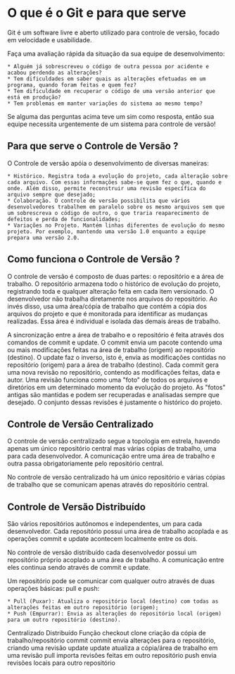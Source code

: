 # O que é o Git e para que serve

Git é um software livre e aberto utilizado para controle de versão, focado em velocidade e usabilidade.

Faça uma avaliação rápida da situação da sua equipe de desenvolvimento:

    * Alguém já sobrescreveu o código de outra pessoa por acidente e acabou perdendo as alterações?
    * Tem dificuldades em saber quais as alterações efetuadas em um programa, quando foram feitas e quem fez?
    * Tem dificuldade em recuperar o código de uma versão anterior que está em produção?
    * Tem problemas em manter variações do sistema ao mesmo tempo?

Se alguma das perguntas acima teve um sim como resposta, então sua equipe necessita urgentemente de um sistema para controle de versão!

## Para que serve o Controle de Versão ?

O Controle de versão apóia o desenvolvimento de diversas maneiras:

    * Histórico. Registra toda a evolução do projeto, cada alteração sobre cada arquivo. Com essas informações sabe-se quem fez o que, quando e onde. Além disso, permite reconstruir uma revisão específica do arquivo sempre que desejado;
    * Colaboração. O controle de versão possibilita que vários desenvolvedores trabalhem em paralelo sobre os mesmo arquivos sem que um sobrescreva o código de outro, o que traria reaparecimento de defeitos e perda de funcionalidades;
    * Variações no Projeto. Mantém linhas diferentes de evolução do mesmo projeto. Por exemplo, mantendo uma versão 1.0 enquanto a equipe prepara uma versão 2.0.

## Como funciona o Controle de Versão ?

O controle de versão é composto de duas partes: o repositório e a área de trabalho. O repositório armazena todo o histórico de evolução do projeto, registrando toda e qualquer alteração feita em cada item versionado.
O desenvolvedor não trabalha diretamente nos arquivos do repositório. Ao invés disso, usa uma área/cópia de trabalho que contém a cópia dos arquivos do projeto e que é monitorada para identificar as mudanças realizadas. Essa área é individual e isolada das demais áreas de trabalho.

A sincronização entre a área de trabalho e o repositório é feita através dos comandos de commit e update.
O commit envia um pacote contendo uma ou mais modificações feitas na área de trabalho (origem) ao repositório (destino). O update faz o inverso, isto é, envia as modificações contidas no repositório (origem) para a área de trabalho (destino).
Cada commit gera uma nova revisão no repositório, contendo as modificações feitas, data e autor. Uma revisão funciona como uma "foto" de todos os arquivos e diretórios em um determinado momento da evolução do projeto. As "fotos" antigas são mantidas e podem ser recuperadas e analisadas sempre que desejado. O conjunto dessas revisões é justamente o histórico do projeto.

## Controle de Versão Centralizado
O controle de versão centralizado segue a topologia em estrela, havendo apenas um único repositório central mas várias cópias de trabalho, uma para cada desenvolvedor. A comunicação entre uma área de trabalho e outra passa obrigatoriamente pelo repositório central.

No controle de versão centralizado há um único repositório e várias cópias de trabalho que se comunicam apenas através do repositório central.

## Controle de Versão Distribuído
São vários repositórios autônomos e independentes, um para cada desenvolvedor. Cada repositório possui uma área de trabalho acoplada e as operações commit e update acontecem localmente entre os dois.

No controle de versão distribuído cada desenvolvedor possui um repositório próprio acoplado a uma área de trabalho. A comunicação entre eles continua sendo através de commit e update.

Um repositório pode se comunicar com qualquer outro através de duas operações básicas: pull e push:

    * Pull (Puxar): Atualiza o repositório local (destino) com todas as alterações feitas em outro repositório (origem);
    * Push (Empurrar): Envia as alterações do repositório local (origem) para um outro repositório (destino).

Centralizado	Distribuído	Função
checkout	clone	criação da cópia de trabalho/repositório
commit	commit	envia alterações para o repositório, criando uma revisão
update	update	atualiza a cópia/área de trabalho em uma revisão
pull	importa revisões feitas em outro repositório
push	envia revisões locais para outro repositório
